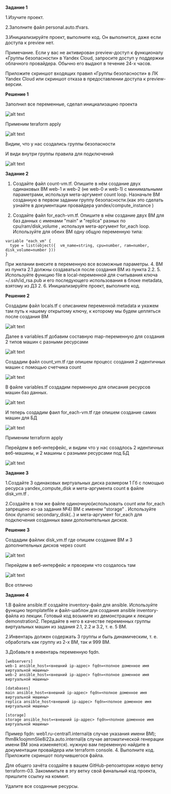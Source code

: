 **Задание 1**

1.Изучите проект.

2.Заполните файл personal.auto.tfvars.

3.Инициализируйте проект, выполните код. Он выполнится, даже если доступа к preview нет.

Примечание. Если у вас не активирован preview-доступ к функционалу «Группы безопасности» в Yandex Cloud, запросите доступ у поддержки облачного провайдера. Обычно его выдают в течение 24-х часов.

Приложите скриншот входящих правил «Группы безопасности» в ЛК Yandex Cloud или скриншот отказа в предоставлении доступа к preview-версии.




**Решение 1**

Заполнил все переменные, сделал инициализацию проекта

![alt text](https://github.com/mezhibo/Terrafrom3/blob/faa394a043154747c1ac5e9acef867b89b0dbbf3/IMG/1.jpg)

Применим teraform apply

![alt text](https://github.com/mezhibo/Terrafrom3/blob/faa394a043154747c1ac5e9acef867b89b0dbbf3/IMG/2.jpg)

Видим, что у нас создались группы безопасности

И види внутри группы правила для подключений 

![alt text](https://github.com/mezhibo/Terrafrom3/blob/8f56f1fcfb974fb51e3fabcd3e8704908a064e9f/IMG/3.jpg)


**Задание 2**

1. Создайте файл count-vm.tf. Опишите в нём создание двух одинаковых ВМ web-1 и web-2 (не web-0 и web-1) с минимальными параметрами, используя мета-аргумент count loop. Назначьте ВМ созданную в первом задании группу безопасности.(как это сделать узнайте в документации провайдера yandex/compute_instance )

2. Создайте файл for_each-vm.tf. Опишите в нём создание двух ВМ для баз данных с именами "main" и "replica" разных по cpu/ram/disk_volume , используя мета-аргумент for_each loop. Используйте для обеих ВМ одну общую переменную типа:
```
variable "each_vm" {
  type = list(object({  vm_name=string, cpu=number, ram=number, disk_volume=number }))
}
```

При желании внесите в переменную все возможные параметры. 4. ВМ из пункта 2.1 должны создаваться после создания ВМ из пункта 2.2. 5. Используйте функцию file в local-переменной для считывания ключа ~/.ssh/id_rsa.pub и его последующего использования в блоке metadata, взятому из ДЗ 2. 6. Инициализируйте проект, выполните код.



**Решение 2**


Создадим файл locals.tf с описанием переменной metadata и укажем там путь к нашему открытому ключу, к которому мы будем цепляться после создания ВМ

![alt text](https://github.com/mezhibo/Terrafrom3/blob/fc9a6637a63ce787a723cd48aee3820b1635b406/IMG/4.jpg)


Далее в variables.tf добавим составную map-переменную для создания 2 типов машин с разными ресурсами


![alt text](https://github.com/mezhibo/Terrafrom3/blob/fc9a6637a63ce787a723cd48aee3820b1635b406/IMG/5.jpg)


Создадим файл count_vm.tf где опишем процесс создания 2 идентичных машин с помощью счетчика count

![alt text](https://github.com/mezhibo/Terrafrom3/blob/fc9a6637a63ce787a723cd48aee3820b1635b406/IMG/6.jpg)


В файле variables.tf создадим перменную для описания ресурсов машин баз данных.

![alt text](https://github.com/mezhibo/Terrafrom3/blob/a969a9a00a4be681f86cc6931bf218235d394f71/IMG/8.jpg)

И теперь создадим фаил for_each-vm.tf где опишем создание самих машин для БД

![alt text](https://github.com/mezhibo/Terrafrom3/blob/a969a9a00a4be681f86cc6931bf218235d394f71/IMG/9.jpg)


Применим terraform apply

Перейдем в веб-интерфейс, и видим что у нас созадлось 2 идентичных веб-машины, и 2 машины с разными ресурсами под БД

![alt text](https://github.com/mezhibo/Terrafrom3/blob/f6d5ad9479b8b87f89368cd14896e22d2f97373f/IMG/10.jpg)



**Задание 3**

1.Создайте 3 одинаковых виртуальных диска размером 1 Гб с помощью ресурса yandex_compute_disk и мета-аргумента count в файле disk_vm.tf .

2.Создайте в том же файле одиночную(использовать count или for_each запрещено из-за задания №4) ВМ c именем "storage" . Используйте блок dynamic secondary_disk{..} и мета-аргумент for_each для подключения созданных вами дополнительных дисков.



**Решение 3**


Создадим файлик disk_vm.tf где опишем создание ВМ и 3 дополнительных дисков через count

![alt text](https://github.com/mezhibo/Terrafrom3/blob/c964dd80690d67391cf350522eab8ecde86151df/IMG/11.jpg)


Перейдем в веб-интерфейс и првоерим что создалось там

![alt text](https://github.com/mezhibo/Terrafrom3/blob/c964dd80690d67391cf350522eab8ecde86151df/IMG/12.jpg)

Все отлично



**Задание 4**

1.В файле ansible.tf создайте inventory-файл для ansible. Используйте функцию tepmplatefile и файл-шаблон для создания ansible inventory-файла из лекции. Готовый код возьмите из демонстрации к лекции demonstration2. Передайте в него в качестве переменных группы виртуальных машин из задания 2.1, 2.2 и 3.2, т. е. 5 ВМ.

2.Инвентарь должен содержать 3 группы и быть динамическим, т. е. обработать как группу из 2-х ВМ, так и 999 ВМ.

3.Добавьте в инвентарь переменную fqdn.
```
[webservers]
web-1 ansible_host=<внешний ip-адрес> fqdn=<полное доменное имя виртуальной машины>
web-2 ansible_host=<внешний ip-адрес> fqdn=<полное доменное имя виртуальной машины>

[databases]
main ansible_host=<внешний ip-адрес> fqdn=<полное доменное имя виртуальной машины>
replica ansible_host<внешний ip-адрес> fqdn=<полное доменное имя виртуальной машины>

[storage]
storage ansible_host=<внешний ip-адрес> fqdn=<полное доменное имя виртуальной машины>
```

Пример fqdn: web1.ru-central1.internal(в случае указания имени ВМ); fhm8k1oojmm5lie8i22a.auto.internal(в случае автоматической генерации имени ВМ зона изменяется). нужную вам переменную найдите в документации провайдера или terraform console. 4. Выполните код. Приложите скриншот получившегося файла.

Для общего зачёта создайте в вашем GitHub-репозитории новую ветку terraform-03. Закоммитьте в эту ветку свой финальный код проекта, пришлите ссылку на коммит.

Удалите все созданные ресурсы.

